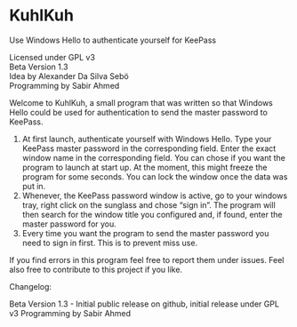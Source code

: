 # KuhlKuh
Use Windows Hello to authenticate yourself for KeePass


Licensed under GPL v3 <br />
Beta Version 1.3 <br />
Idea by Alexander Da Silva Sebö <br />
Programming by Sabir Ahmed

Welcome to KuhlKuh, a small program that was written so that Windows Hello could be used for authentication to send the master password to KeePass.

1) At first launch, authenticate yourself with Windows Hello. Type your KeePass master password in the corresponding field. Enter the exact window name in the corresponding field. 
You can chose if you want the program to launch at start up. At the moment, this might freeze the program for some seconds.
You can lock the window once the data was put in.
2) Whenever, the KeePass password window is active, go to your windows tray, right click on the sunglass and chose “sign in”. The program will then search for the window title you configured and, if found, enter the master password for you.
3) Every time you want the program to send the master password you need to sign in first. This is to prevent miss use.

If you find errors in this program feel free to report them under issues. Feel also free to contribute to this project if you like.

Changelog:

Beta Version 1.3 - Initial public release on github, initial release under GPL v3
Programming by Sabir Ahmed
